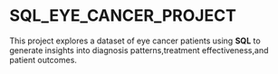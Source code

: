# SQL_EYE_CANCER_PROJECT
This project explores a dataset of eye cancer patients using **SQL** to generate insights into diagnosis patterns,treatment effectiveness,and patient outcomes.
